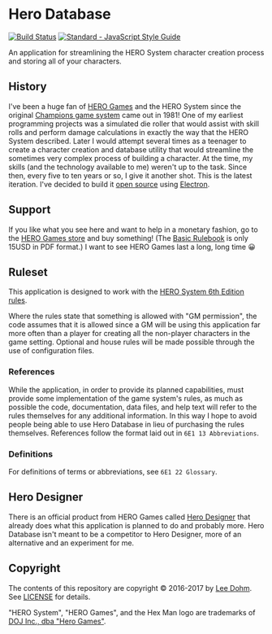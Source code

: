 # Hero Database

[![Build Status](https://travis-ci.org/lee-dohm/hero-database.svg?branch=master)](https://travis-ci.org/lee-dohm/hero-database)
[![Standard - JavaScript Style Guide](https://img.shields.io/badge/code%20style-standard-brightgreen.svg)](http://standardjs.com/)

An application for streamlining the HERO System character creation process and storing all of your characters.

## History

I've been a huge fan of [HERO Games][hero-games] and the HERO System since the original [Champions game system][champions] came out in 1981! One of my earliest programming projects was a simulated die roller that would assist with skill rolls and perform damage calculations in exactly the way that the HERO System described. Later I would attempt several times as a teenager to create a character creation and database utility that would streamline the sometimes very complex process of building a character. At the time, my skills (and the technology available to me) weren't up to the task. Since then, every five to ten years or so, I give it another shot. This is the latest iteration. I've decided to build it [open source][license] using [Electron][electron].

## Support

If you like what you see here and want to help in a monetary fashion, go to the [HERO Games store][hero-games] and buy something! (The [Basic Rulebook][basic-rulebook] is only 15USD in PDF format.) I want to see HERO Games last a long, long time :grinning:

## Ruleset

This application is designed to work with the [HERO System 6th Edition rules][sixth-edition].

Where the rules state that something is allowed with "GM permission", the code assumes that it is allowed since a GM will be using this application far more often than a player for creating all the non-player characters in the game setting. Optional and house rules will be made possible through the use of configuration files.

### References

While the application, in order to provide its planned capabilities, must provide some implementation of the game system's rules, as much as possible the code, documentation, data files, and help text will refer to the rules themselves for any additional information. In this way I hope to avoid people being able to use Hero Database in lieu of purchasing the rules themselves. References follow the format laid out in `6E1 13 Abbreviations`.

### Definitions

For definitions of terms or abbreviations, see `6E1 22 Glossary`.

## Hero Designer

There is an official product from HERO Games called [Hero Designer][hero-designer] that already does what this application is planned to do and probably more. Hero Database isn't meant to be a competitor to Hero Designer, more of an alternative and an experiment for me.

## Copyright

The contents of this repository are copyright &copy; 2016-2017 by [Lee Dohm](http://www.lee-dohm.com). See [LICENSE][license] for details.

"HERO System", "HERO Games", and the Hex Man logo are trademarks of [DOJ Inc., dba "Hero Games"][hero-games].

[basic-rulebook]: http://www.herogames.com/forums/store/product/77-hero-system-basic-rulebook-pdf/
[champions]: https://en.wikipedia.org/wiki/Champions_(role-playing_game)
[electron]: http://electron.atom.io
[hero-designer]: http://www.herogames.com/forums/store/product/1-hero-designer/
[hero-games]: http://www.herogames.com/
[license]: https://raw.githubusercontent.com/lee-dohm/hero-database/master/LICENSE.md
[sixth-edition]: http://www.herogames.com/forums/store/category/2-hero-system-6th-edition/

